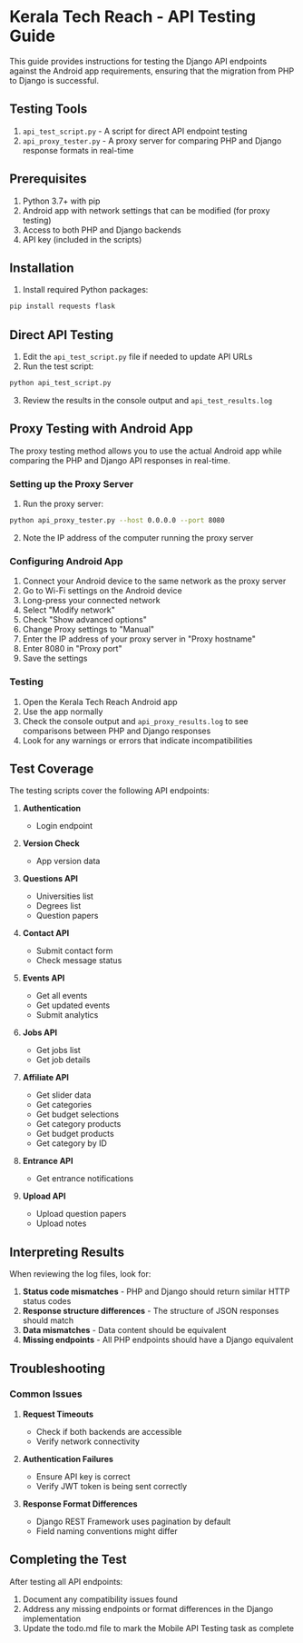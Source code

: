 # Kerala Tech Reach - API Testing Guide

This guide provides instructions for testing the Django API endpoints against the Android app requirements, ensuring that the migration from PHP to Django is successful.

## Testing Tools

1. `api_test_script.py` - A script for direct API endpoint testing
2. `api_proxy_tester.py` - A proxy server for comparing PHP and Django response formats in real-time

## Prerequisites

1. Python 3.7+ with pip
2. Android app with network settings that can be modified (for proxy testing)
3. Access to both PHP and Django backends
4. API key (included in the scripts)

## Installation

1. Install required Python packages:

```bash
pip install requests flask
```

## Direct API Testing

1. Edit the `api_test_script.py` file if needed to update API URLs
2. Run the test script:

```bash
python api_test_script.py
```

3. Review the results in the console output and `api_test_results.log`

## Proxy Testing with Android App

The proxy testing method allows you to use the actual Android app while comparing the PHP and Django API responses in real-time.

### Setting up the Proxy Server

1. Run the proxy server:

```bash
python api_proxy_tester.py --host 0.0.0.0 --port 8080
```

2. Note the IP address of the computer running the proxy server

### Configuring Android App

1. Connect your Android device to the same network as the proxy server
2. Go to Wi-Fi settings on the Android device
3. Long-press your connected network
4. Select "Modify network"
5. Check "Show advanced options"
6. Change Proxy settings to "Manual"
7. Enter the IP address of your proxy server in "Proxy hostname"
8. Enter 8080 in "Proxy port"
9. Save the settings

### Testing

1. Open the Kerala Tech Reach Android app
2. Use the app normally
3. Check the console output and `api_proxy_results.log` to see comparisons between PHP and Django responses
4. Look for any warnings or errors that indicate incompatibilities

## Test Coverage

The testing scripts cover the following API endpoints:

1. **Authentication**
   - Login endpoint

2. **Version Check**
   - App version data

3. **Questions API**
   - Universities list
   - Degrees list
   - Question papers

4. **Contact API**
   - Submit contact form
   - Check message status

5. **Events API**
   - Get all events
   - Get updated events
   - Submit analytics

6. **Jobs API**
   - Get jobs list
   - Get job details

7. **Affiliate API**
   - Get slider data
   - Get categories
   - Get budget selections
   - Get category products
   - Get budget products
   - Get category by ID

8. **Entrance API**
   - Get entrance notifications

9. **Upload API**
   - Upload question papers
   - Upload notes

## Interpreting Results

When reviewing the log files, look for:

1. **Status code mismatches** - PHP and Django should return similar HTTP status codes
2. **Response structure differences** - The structure of JSON responses should match
3. **Data mismatches** - Data content should be equivalent
4. **Missing endpoints** - All PHP endpoints should have a Django equivalent

## Troubleshooting

### Common Issues

1. **Request Timeouts**
   - Check if both backends are accessible
   - Verify network connectivity

2. **Authentication Failures**
   - Ensure API key is correct
   - Verify JWT token is being sent correctly

3. **Response Format Differences**
   - Django REST Framework uses pagination by default
   - Field naming conventions might differ

## Completing the Test

After testing all API endpoints:

1. Document any compatibility issues found
2. Address any missing endpoints or format differences in the Django implementation
3. Update the todo.md file to mark the Mobile API Testing task as complete 
